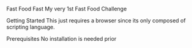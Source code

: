 Fast Food Fast
My very 1st Fast Food Challenge

Getting Started
This just requires a browser since its only composed of scripting language.

Prerequisites
No installation is needed prior





